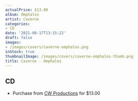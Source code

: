 ```yaml
---
actualPrice: $13.00
album: Omphalos
artist: Caverne
categories:
- CD
date: '2021-08-17T13:15:22'
draft: false
images:
- /images/covers/caverne-omphalos.png
inStock: true
thumbnailImage: /images/covers/caverne-omphalos-thumb.png
title: Caverne - Omphalos
---
```


## CD
* Purchase from [CW Productions](https://shop.cwproductions.net/products/caverne-omphalos-cd-1) for $13.00
